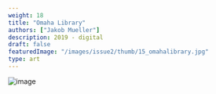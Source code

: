 ```yaml
---
weight: 18
title: "Omaha Library"
authors: ["Jakob Mueller"]
description: 2019 - digital 
draft: false
featuredImage: "/images/issue2/thumb/15_omahalibrary.jpg"
type: art
---
```


![image](/images/issue2/15_omahalibrary.png#issues)